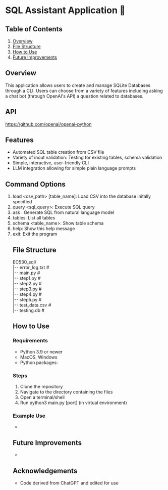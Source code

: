 # SQL Assistant Application 🤖

## Table of Contents
 1. [Overview](#overview)
 2. [File Structure](#file-structure)
 3. [How to Use](#how-to-use)
 4. [Future Improvements](#future-improvements)

## Overview
This application allows users to create and manage SQLite Databases through a CLI. Users can choose from a variety of features including asking a chat bot (through OpenAI's API) a question related to databases.

## API
https://github.com/openai/openai-python

## Features
* Automated SQL table creation from CSV file
* Variety of inout validation: Testing for existing tables, schema validation
* Simple, interactive, user-friendly CLI
* LLM integration allowing for simple plain language prompts

## Command Options
 1. load <csv_path> [table_name]: Load CSV into the database initally specified
 2. query <sql_query>: Execute SQL query
 3. ask <table> <question>: Generate SQL from natural language model
 4. tables: List all tables
 5. schema <table_name>: Show table schema
 6. help: Show this help message
 7. exit: Exit the program

## File Structure
EC530_sql/ \
|-- error_log.txt # \
|-- main.py # \
|-- step1.py # \
|-- step2.py # \
|-- step3.py # \
|-- step4.py # \
|-- step5.py # \
|-- test_data.csv # \
|-- testing.db #

## How to Use
### Requirements
* Python 3.9 or newer
* MacOS, Windows
* Python packages: 

### Steps
 1. Clone the repository
 2. Navigate to the directory containing the files
 3. Open a terminal/shell
 4. Run python3 main.py [port] (in virtual environment)

### Example Use
*
  
## Future Improvements
* 

## Acknowledgements
* Code derived from ChatGPT and edited for use
